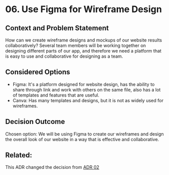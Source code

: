 # 06. Use Figma for Wireframe Design

## Context and Problem Statement

How can we create wireframe designs and mockups of our website results collaboratively?
Several team members will be working together on designing different parts of our app, and therefore we need a platform that is easy to use and collaborative for designing as a team.

## Considered Options

- Figma: It's a platform designed for website design, has the ability to share through link and work with others on the same file, also has a lot of templates and features that are useful.
- Canva: Has many templates and designs, but it is not as widely used for wireframes.

## Decision Outcome

Chosen option: We will be using Figma to create our wireframes and design the overall look of our website in a way that is effective and collaborative.

## Related:

This ADR changed the decision from [ADR 02](./adr-2.md)